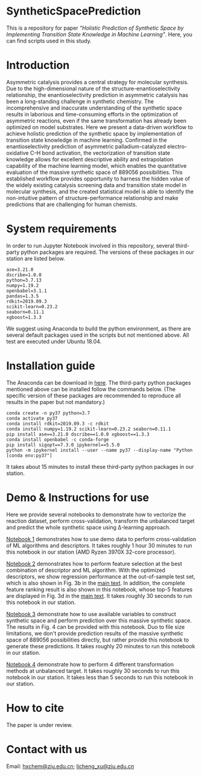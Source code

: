 # SyntheticSpacePrediction
This is a repository for paper *"Holistic Prediction of Synthetic Space by Implementing Transition State Knowledge in Machine Learning"*. Here, you can find scripts used in this study.
# Introduction
Asymmetric catalysis provides a central strategy for molecular synthesis. Due to the high-dimensional nature of the structure-enantioselectivity relationship, the enantioselectivity prediction in asymmetric catalysis has been a long-standing challenge in synthetic chemistry. The incomprehensive and inaccurate understanding of the synthetic space results in laborious and time-consuming efforts in the optimization of asymmetric reactions, even if the same transformation has already been optimized on model substrates. Here we present a data-driven workflow to achieve holistic prediction of the synthetic space by implementation of transition state knowledge in machine learning. Confirmed in the enantioselectivity prediction of asymmetric palladium-catalyzed electro-oxidative C–H bond activation, the vectorization of transition state knowledge allows for excellent descriptive ability and extrapolation capability of the machine learning model, which enables the quantitative evaluation of the massive synthetic space of 889056 possibilities. This established workflow provides opportunity to harness the hidden value of the widely existing catalysis screening data and transition state model in molecular synthesis, and the created statistical model is able to identify the non-intuitive pattern of structure-performance relationship and make predictions that are challenging for human chemists.
# System requirements
In order to run Jupyter Notebook involved in this repository, several third-party python packages are required. The versions of these packages in our station are listed below.
```
ase=3.21.0
dscribe=1.0.0
python=3.7.13
numpy=1.19.2
openbabel=3.1.1
pandas=1.3.5
rdkit=2019.09.3
scikit-learn=0.23.2
seaborn=0.11.1
xgboost=1.3.3
```
We suggest using Anaconda to build the python environment, as there are several default packages used in the scripts but not mentioned above. All test are executed under Ubuntu 18.04.
# Installation guide
The Anaconda can be download in [here](https://www.anaconda.com/products/distribution). The third-party python packages mentioned above can be installed follow the commands below. (The specific version of these packages are recommended to reproduce all results in the paper but not mandatory.)
```
conda create -n py37 python=3.7
conda activate py37
conda install rdkit=2019.09.3 -c rdkit
conda install numpy=1.19.2 scikit-learn=0.23.2 seaborn=0.11.1
pip install ase==3.21.0 dscribe==1.0.0 xgboost==1.3.3
conda install openbabel -c conda-forge
pip install sigopt==7.3.0 ipykernel==5.5.0
python -m ipykernel install --user --name py37 --display-name "Python [conda env:py37"]
```
It takes about 15 minutes to install these third-party python packages in our station.
# Demo & Instructions for use
Here we provide several notebooks to demonstrate how to vectorize the reaction dataset, perform cross-validation, transform the unbalanced target and predict the whole synthetic space using Δ-learning approach. 

[Notebook 1](https://github.com/licheng-xu-echo/SyntheticSpacePrediction/blob/main/notebook/1-Cross-Validation-of-ML-Algorithms-and-Descriptors.ipynb) demonstrates how to use demo data to perform cross-validation of ML algorithms and descriptors. It takes roughly 1 hour 30 minutes to run this notebook in our station (AMD Ryzen 3970X 32-core processor).

[Notebook 2](https://github.com/licheng-xu-echo/SyntheticSpacePrediction/blob/main/notebook/2-Feature-Selection-and-Regression-Performance.ipynb) demonstrates how to perform feature selection at the best combination of descriptor and ML algorithm. With the optimized descriptors, we show regression performance at the out-of-sample test set, which is also shown in Fig. 3b in the [main text](). In addition, the complete feature ranking result is also shown in this notebook, whose top-5 features are displayed in Fig. 3d in the [main text]().  It takes roughly 30 seconds to run this notebook in our station.

[Notebook 3](https://github.com/licheng-xu-echo/SyntheticSpacePrediction/blob/main/notebook/3-Holistic-Prediction-over-Synthetic-Space.ipynb) demonstrate how to use available variables to construct synthetic space and perform prediction over this massive synthetic space. The results in Fig. 4 can be provided with this notebook. Duo to file size limitations, we don't provide prediction results of the massive synthetic space of 889056 possibilities directly, but rather provide this notebook to generate these predictions. It takes roughly 20 minutes to run this notebook in our station.

[Notebook 4](https://github.com/licheng-xu-echo/SyntheticSpacePrediction/blob/main/notebook/4-Target-Transformation.ipynb) demonstrate how to perform 4 different transformation methods at unbalanced target. It takes roughly 30 seconds to run this notebook in our station. It takes less than 5 seconds to run this notebook in our station.


# How to cite
The paper is under review.
# Contact with us
Email: hxchem@zju.edu.cn; licheng_xu@zju.edu.cn
